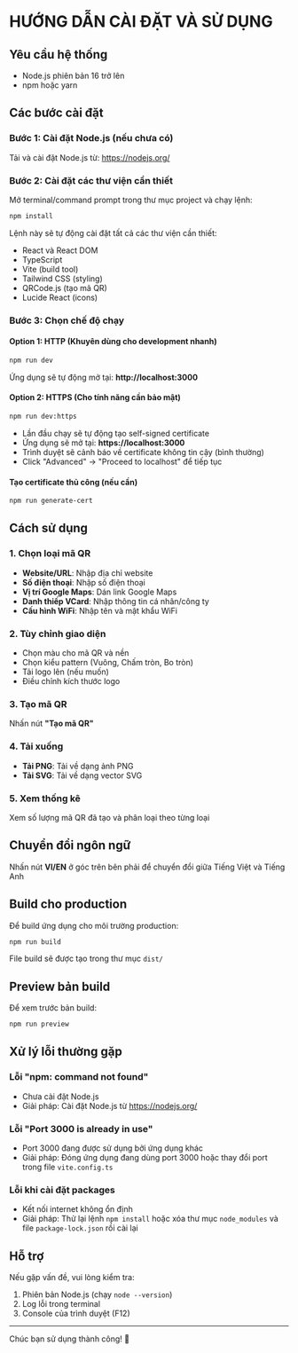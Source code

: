 # HƯỚNG DẪN CÀI ĐẶT VÀ SỬ DỤNG

## Yêu cầu hệ thống

- Node.js phiên bản 16 trở lên
- npm hoặc yarn

## Các bước cài đặt

### Bước 1: Cài đặt Node.js (nếu chưa có)

Tải và cài đặt Node.js từ: https://nodejs.org/

### Bước 2: Cài đặt các thư viện cần thiết

Mở terminal/command prompt trong thư mục project và chạy lệnh:

```bash
npm install
```

Lệnh này sẽ tự động cài đặt tất cả các thư viện cần thiết:
- React và React DOM
- TypeScript
- Vite (build tool)
- Tailwind CSS (styling)
- QRCode.js (tạo mã QR)
- Lucide React (icons)

### Bước 3: Chọn chế độ chạy

#### Option 1: HTTP (Khuyên dùng cho development nhanh)

```bash
npm run dev
```

Ứng dụng sẽ tự động mở tại: **http://localhost:3000**

#### Option 2: HTTPS (Cho tính năng cần bảo mật)

```bash
npm run dev:https
```

- Lần đầu chạy sẽ tự động tạo self-signed certificate
- Ứng dụng sẽ mở tại: **https://localhost:3000**
- Trình duyệt sẽ cảnh báo về certificate không tin cậy (bình thường)
- Click "Advanced" → "Proceed to localhost" để tiếp tục

#### Tạo certificate thủ công (nếu cần)

```bash
npm run generate-cert
```

## Cách sử dụng

### 1. Chọn loại mã QR

- **Website/URL**: Nhập địa chỉ website
- **Số điện thoại**: Nhập số điện thoại
- **Vị trí Google Maps**: Dán link Google Maps
- **Danh thiếp VCard**: Nhập thông tin cá nhân/công ty
- **Cấu hình WiFi**: Nhập tên và mật khẩu WiFi

### 2. Tùy chỉnh giao diện

- Chọn màu cho mã QR và nền
- Chọn kiểu pattern (Vuông, Chấm tròn, Bo tròn)
- Tải logo lên (nếu muốn)
- Điều chỉnh kích thước logo

### 3. Tạo mã QR

Nhấn nút **"Tạo mã QR"**

### 4. Tải xuống

- **Tải PNG**: Tải về dạng ảnh PNG
- **Tải SVG**: Tải về dạng vector SVG

### 5. Xem thống kê

Xem số lượng mã QR đã tạo và phân loại theo từng loại

## Chuyển đổi ngôn ngữ

Nhấn nút **VI/EN** ở góc trên bên phải để chuyển đổi giữa Tiếng Việt và Tiếng Anh

## Build cho production

Để build ứng dụng cho môi trường production:

```bash
npm run build
```

File build sẽ được tạo trong thư mục `dist/`

## Preview bản build

Để xem trước bản build:

```bash
npm run preview
```

## Xử lý lỗi thường gặp

### Lỗi "npm: command not found"
- Chưa cài đặt Node.js
- Giải pháp: Cài đặt Node.js từ https://nodejs.org/

### Lỗi "Port 3000 is already in use"
- Port 3000 đang được sử dụng bởi ứng dụng khác
- Giải pháp: Đóng ứng dụng đang dùng port 3000 hoặc thay đổi port trong file `vite.config.ts`

### Lỗi khi cài đặt packages
- Kết nối internet không ổn định
- Giải pháp: Thử lại lệnh `npm install` hoặc xóa thư mục `node_modules` và file `package-lock.json` rồi cài lại

## Hỗ trợ

Nếu gặp vấn đề, vui lòng kiểm tra:
1. Phiên bản Node.js (chạy `node --version`)
2. Log lỗi trong terminal
3. Console của trình duyệt (F12)

---

Chúc bạn sử dụng thành công! 🎉

